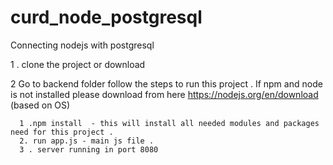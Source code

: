 # curd_node_postgresql
Connecting nodejs with postgresql


1 . clone the project or download 

2  Go to backend folder follow the steps to run this project .
  If npm and node is not installed please download from here   https://nodejs.org/en/download   (based on OS)

      1 .npm install  - this will install all needed modules and packages need for this project .
      2. run app.js - main js file . 
      3 . server running in port 8080 
    
